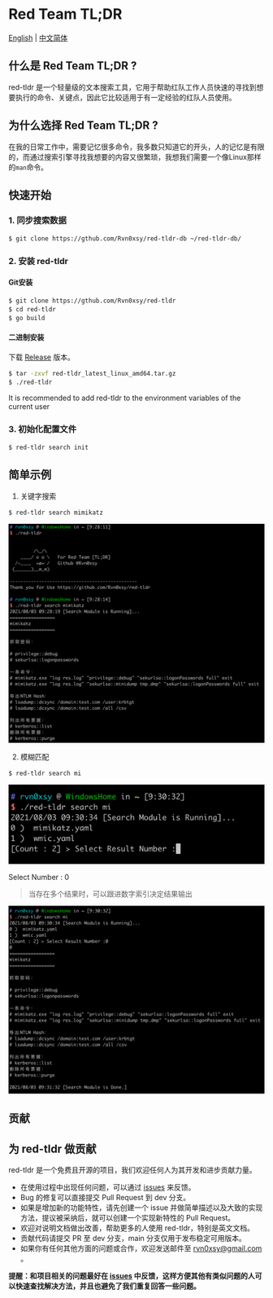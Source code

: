 # Red Team TL;DR

[English](./index.md) | [中文简体](./zh.md)

## 什么是 Red Team TL;DR ?

red-tldr 是一个轻量级的文本搜索工具，它用于帮助红队工作人员快速的寻找到想要执行的命令、关键点，因此它比较适用于有一定经验的红队人员使用。

## 为什么选择 Red Team TL;DR ?

在我的日常工作中，需要记忆很多命令，我多数只知道它的开头，人的记忆是有限的，而通过搜索引擎寻找我想要的内容又很繁琐，我想我们需要一个像Linux那样的`man`命令。


## 快速开始

### 1. 同步搜索数据

```bash
$ git clone https://gthub.com/Rvn0xsy/red-tldr-db ~/red-tldr-db/
```

### 2. 安装 red-tldr

#### Git安装

```bash
$ git clone https://gthub.com/Rvn0xsy/red-tldr
$ cd red-tldr
$ go build
```

#### 二进制安装

下载 [Release](https://github.com/Rvn0xsy/red-tldr/releases/) 版本。

```bash
$ tar -zxvf red-tldr_latest_linux_amd64.tar.gz
$ ./red-tldr
```

It is recommended to add red-tldr to the environment variables of the current user

### 3. 初始化配置文件

```bash
$ red-tldr search init
```

## 简单示例

1. 关键字搜索

```bash
$ red-tldr search mimikatz
```

![search-mimikatz](./images/img_1.png)

2. 模糊匹配

```bash
$ red-tldr search mi
```

![Fuzzy-match](./images/img_2.png)

Select Number : 0

> 当存在多个结果时，可以跟进数字索引决定结果输出

![Select-Number](./images/img_3.png)

## 贡献

## 为 red-tldr 做贡献

red-tldr 是一个免费且开源的项目，我们欢迎任何人为其开发和进步贡献力量。

* 在使用过程中出现任何问题，可以通过 [issues](https://github.com/Rvn0xsy/red-tldr/issues) 来反馈。
* Bug 的修复可以直接提交 Pull Request 到 dev 分支。
* 如果是增加新的功能特性，请先创建一个 issue 并做简单描述以及大致的实现方法，提议被采纳后，就可以创建一个实现新特性的 Pull Request。
* 欢迎对说明文档做出改善，帮助更多的人使用 red-tldr，特别是英文文档。
* 贡献代码请提交 PR 至 dev 分支，main 分支仅用于发布稳定可用版本。
* 如果你有任何其他方面的问题或合作，欢迎发送邮件至 rvn0xsy@gmail.com 。

**提醒：和项目相关的问题最好在 [issues](https://github.com/Rvn0xsy/red-tldr/issues) 中反馈，这样方便其他有类似问题的人可以快速查找解决方法，并且也避免了我们重复回答一些问题。**